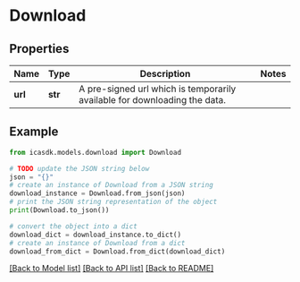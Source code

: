 # Download


## Properties

Name | Type | Description | Notes
------------ | ------------- | ------------- | -------------
**url** | **str** | A pre-signed url which is temporarily available for downloading the data. | 

## Example

```python
from icasdk.models.download import Download

# TODO update the JSON string below
json = "{}"
# create an instance of Download from a JSON string
download_instance = Download.from_json(json)
# print the JSON string representation of the object
print(Download.to_json())

# convert the object into a dict
download_dict = download_instance.to_dict()
# create an instance of Download from a dict
download_from_dict = Download.from_dict(download_dict)
```
[[Back to Model list]](../README.md#documentation-for-models) [[Back to API list]](../README.md#documentation-for-api-endpoints) [[Back to README]](../README.md)


